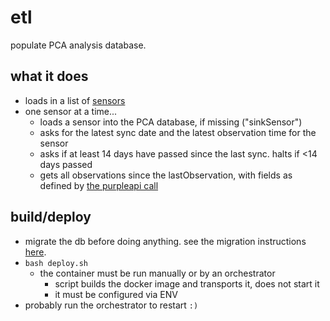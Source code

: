 # etl

populate PCA analysis database.

## what it does

- loads in a list of [sensors](./src/sensors.ts)
- one sensor at a time...
  - loads a sensor into the PCA database, if missing ("sinkSensor")
  - asks for the latest sync date and the latest observation time for the sensor
  - asks if at least 14 days have passed since the last sync. halts if <14 days passed
  - gets all observations since the lastObservation, with fields as defined by [the purpleapi call](./src/purpleair/source/purpleapi.ts)

## build/deploy

- migrate the db before doing anything. see the migration instructions [here](../../pca_db_hasura/readme.md).
- `bash deploy.sh`
  - the container must be run manually or by an orchestrator
    - script builds the docker image and transports it, does not start it
    - it must be configured via ENV
- probably run the orchestrator to restart `:)`
